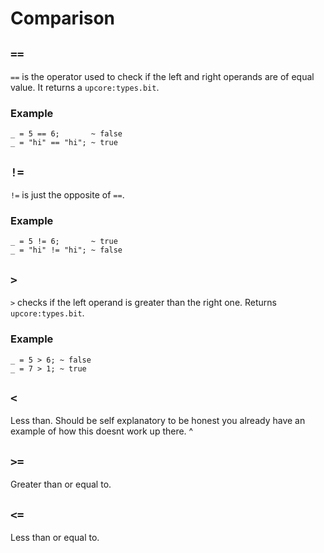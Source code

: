 # Comparison

## `==`

`==` is the operator used to check if the left and right operands are of equal value. It returns a `upcore:types.bit`.

### Example

```up
_ = 5 == 6;       ~ false
_ = "hi" == "hi"; ~ true
```

## `!=`

`!=` is just the opposite of `==`.

### Example

```up
_ = 5 != 6;       ~ true
_ = "hi" != "hi"; ~ false
```

## `>`

`>` checks if the left operand is greater than the right one. Returns `upcore:types.bit`.

### Example

```up
_ = 5 > 6; ~ false
_ = 7 > 1; ~ true
```

## `<`

Less than. Should be self explanatory to be honest you already have an example of how this doesnt work up there. ^

## `>=`

Greater than or equal to.

## `<=`

Less than or equal to.